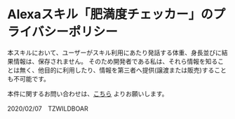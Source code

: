 # Alexaスキル「肥満度チェッカー」のプライバシーポリシー

本スキルにおいて、ユーザーがスキル利用にあたり発話する体重、身長並びに結果情報は、保存されません。
そのため開発者である私は、それら情報を知ることは無く、他目的に利用したり、情報を第三者へ提供(譲渡または販売)することも不可能です。

本件に関するお問い合わせは、[こちら](https://docs.google.com/forms/d/1I8x9BXXNMKbGPmIaDRjsAkXg3ewc7zILNlu_rWZdAYY/) よりお願いします。

2020/02/07　TZWILDBOAR
